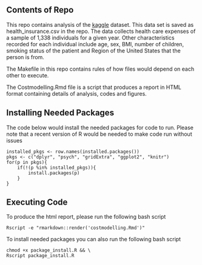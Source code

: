 ## Contents of Repo
This repo contains analysis of the [kaggle](https://www.kaggle.com/raghupalem/insurance-charges) dataset. This data set is saved as health_insurance.csv in the repo.  The data collects health care expenses of a sample of 1,338 individuals for a given year. Other characteristics recorded for each individual include age, sex, BMI, number of children, smoking status of the patient and Region of the United States that the person is from. 

The Makefile in this repo contains rules of how files would depend on each other to execute. 

The Costmodelling.Rmd file is a script that produces a report in HTML format containing details of analysis, codes and figures.

## Installing Needed Packages
The code below would install the needed packages for code to run. Please note that a recent version of R would be needed to make code run without issues

```
installed_pkgs <- row.names(installed.packages())
pkgs <- c("dplyr", "psych", "gridExtra", "ggplot2", "knitr")
for(p in pkgs){
	if(!(p %in% installed_pkgs)){
		install.packages(p)
	}
}

```

## Executing Code
To produce the html report, please run the following bash script

```
Rscript -e "rmarkdown::render('costmodelling.Rmd')"
```

To install needed packages you can also run the following bash script

```
chmod +x package_install.R && \
Rscript package_install.R
```

